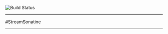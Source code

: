 ![Build Status](https://gitlab.com/pages/plain-html/badges/master/build.svg)

---

#StreamSonatine

---